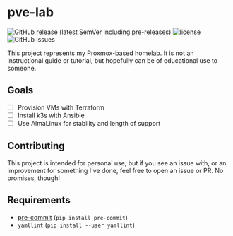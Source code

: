 # pve-lab

![GitHub release (latest SemVer including pre-releases)](https://img.shields.io/github/v/release/nwsmonster/pve-lab?include_prereleases)
[![license](https://img.shields.io/github/license/nwsmonster/pve-lab?logo=unlicense&logoColor=white)](https://unlicense.org/)
![GitHub issues](https://img.shields.io/github/issues-raw/nwsmonster/pve-lab)

This project represents my Proxmox-based homelab. It is not an instructional guide or tutorial, but hopefully can be of educational use to someone.

## Goals

- [ ] Provision VMs with Terraform
- [ ] Install k3s with Ansible
- [ ] Use AlmaLinux for stability and length of support

## Contributing

This project is intended for personal use, but if you see an issue with, or an improvement for something I've done, feel free to open an issue or  PR. No promises, though!

## Requirements

- [pre-commit](https://pre-commit.com/) (`pip install pre-commit`)
- `yamllint` (`pip install --user yamllint`)
